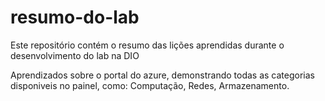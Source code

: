# resumo-do-lab
Este repositório contém o resumo das lições aprendidas durante o desenvolvimento do lab na DIO

Aprendizados sobre o portal do azure, demonstrando todas as categorias disponiveis no painel, como: Computação, Redes, Armazenamento.
